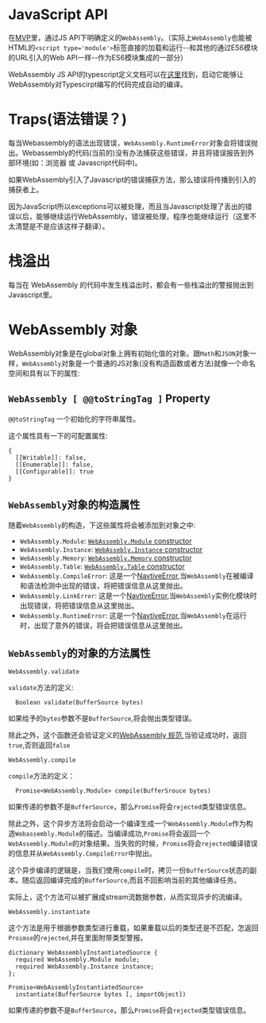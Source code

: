 # JavaScript API

在[MVP]()里，通过JS API下明确定义的`WebAssembly`。（实际上`WebAssembly`也能被HTML的`<script type='module'>`标签直接的加载和运行--和其他的通过ES6模块的URL引入的Web API一样--作为ES6模块集成的一部分）

WebAssembly JS API的typescript定义文档可以在[这里](https://github.com/01alchemist/webassembly-types/blob/master/webassembly.d.ts)找到，启动它能够让WebAssembly对Typescirpt编写的代码完成自动的编译。

# Traps(语法错误？)

每当Webassembly的语法出现错误，`WebAssembly.RuntimeError`对象会将错误抛出。Webassembly的代码(当前的)没有办法捕获这些错误，并且将错误报告到外部环境(如：浏览器 或 Javascript代码中)。

如果WebAssembly引入了Javascript的错误捕获方法，那么错误将传播到引入的捕获者上。

因为JavaScript所以exceptions可以被处理，而且当Javascript处理了丢出的错误以后，能够继续运行WebAssembly，错误被处理，程序也能继续运行（这里不太清楚是不是应该这样子翻译）。

# 栈溢出

每当在 WebAssembly 的代码中发生栈溢出时，都会有一些栈溢出的警报抛出到Javascript里。

# WebAssembly 对象

WebAssembly对象是在global对象上拥有初始化值的对象。跟`Math`和`JSON`对象一样，`WebAssembly`对象是一个普通的JS对象(没有构造函数或者方法)就像一个命名空间和具有以下的属性:


## `WebAssembly [ @@toStringTag ]` Property

`@@toStringTag` 一个初始化的字符串属性。

这个属性具有一下的可配置属性:

```
{
  [[Writable]]: false,
  [[Enumerable]]: false,
  [[Configurable]]: true
}
```

## `WebAssembly`对象的构造属性

随着`WebAssembly`的构造，下这些属性将会被添加到对象之中:

* `WebAssembly.Module`: [`WebAssembly.Module` constructor](#Module)
* `WebAssembly.Instance`: [`WebAssebly.Instance` constructor](#Instance)
* `WebAssembly.Memory`: [`WebAssembly.Memory` constructor](#Memory)
* `WebAssembly.Table`: [`WebAssembly.Table` constructor](#Table)
* `WebAssembly.CompileError`: 这是一个[NavtiveError](),当`WebAssembly`在被编译和语法检测中出现的错误，将把错误信息从这里抛出。
* `WebAssembly.LinkError`: 这是一个[NavtiveError](),当`WebAssembly`实例化模块时出现错误，将把错误信息从这里抛出。
* `WebAssembly.RuntimeError`: 这是一个[NavtiveError](),当`WebAssembly`在运行时，出现了意外的错误，将会把错误信息从这里抛出。

## `WebAssembly`的对象的方法属性

```
WebAssembly.validate
```

`validate`方法的定义:

```
  Boolean validate(BufferSource bytes)
```

如果给予的`bytes`参数不是`BufferSource`,将会抛出类型错误。

除此之外，这个函数还会验证定义的[WebAssembly 规范](),当验证成功时，返回`true`,否则返回`false`

```
WebAssembly.compile
```

`compile`方法的定义：

```
  Promise<WebAssembly.Module> compile(BufferSrouce bytes)
```

如果传递的参数不是`BufferSource`，那么`Promise`将会`rejected`类型错误信息。

除此之外，这个异步方法将会启动一个编译生成一个`WebAssembly.Module`作为构造`Webassembly.Module`的描述。当编译成功,`Promise`将会返回一个`WebAssembly.Module`的对象结果。当失败的时候，`Promise`将会`rejected`编译错误的信息并从`WebAssembly.CompileError`中抛出。

这个异步编译的逻辑是，当我们使用`compile`时，拷贝一份`BufferSource`状态的副本。随后返回编译完成的`BufferSource`,而且不回影响当前的其他编译任务。

实际上，这个方法可以被扩展成stream流数据参数，从而实现异步的流编译。

```
WebAssembly.instantiate
```

这个方法是用于根据参数类型进行重载，如果重载以后的类型还是不匹配，怎返回`Proimse`的`rejected`,并在里面附带类型警报。

```
dictionary WebAssemblyInstantiatedSource {
  required WebAssembly.Module module;
  required WebAssembly.Instance instance;
};

Promise<WebAssemblyInstantiatedSource>
  instantiate(BufferSource bytes [, importObject])
```

如果传递的参数不是`BufferSource`，那么`Promise`将会`rejected`类型错误信息。


